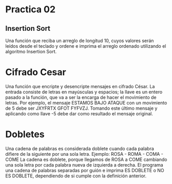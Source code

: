 # Practica 02

## Insertion Sort

Una función que reciba un arreglo de longitud 10, cuyos valores serán leı́dos desde el teclado y
ordene e imprima el arreglo ordenado utilizando el algoritmo Insertion Sort.

# Cifrado Cesar

Una función que encripte y desencripte mensajes en cifrado César. La entrada consiste de letras
en mayúsculas y espacios; la llave es un entero pasado a la función, que va a ser la encarga de hacer el
movimiento de letras.
Por ejemplo, el mensaje ESTAMOS BAJO ATAQUE con un movimiento de 5 debe ser JXYFRTX GFOT
FYFVZJ.
Tomando este último mensaje y aplicando como llave -5 debe dar como resultado el mensaje original.

# Dobletes

Una cadena de palabras es considerada doblete cuando cada palabra difiere de la siguiente por una sola
letra. Ejemplo:
ROSA - ROMA - COMA - COME
La cadena es doblete, porque llegamos de ROSA a COME cambiando una sola letra por cada palabra
nueva de izquierda a derecha.
El programa una cadena de palabras separadas por guión e imprima ES DOBLETE o
NO ES DOBLETE, dependiendo de si cumple con la definición anterior.

